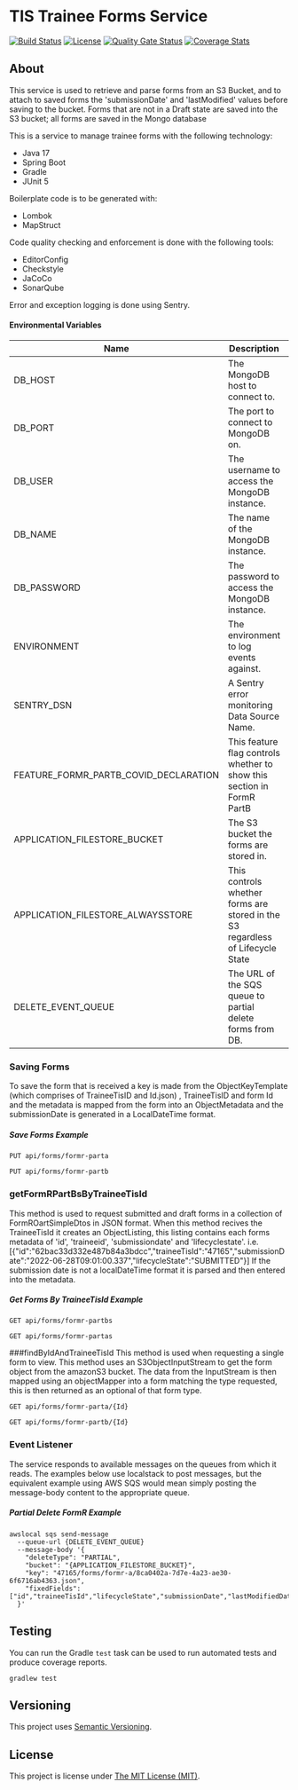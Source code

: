 # TIS Trainee Forms Service


[![Build Status][build-badge]][build-href]
[![License][license-badge]][license-href]
[![Quality Gate Status][quality-gate-badge]][quality-gate-href]
[![Coverage Stats][coverage-badge]][coverage-href]


## About

This service is used to retrieve and parse forms from an S3 Bucket, and to attach to saved forms
the 'submissionDate' and 'lastModified' values before saving to the bucket. Forms that are not in a Draft state
are saved into the S3 bucket; all forms are saved in the Mongo database

This is a service to manage trainee forms with the following technology:

 - Java 17
 - Spring Boot
 - Gradle
 - JUnit 5

Boilerplate code is to be generated with:
 - Lombok
 - MapStruct

Code quality checking and enforcement is done with the following tools:
 - EditorConfig
 - Checkstyle
 - JaCoCo
 - SonarQube

Error and exception logging is done using Sentry.

#### Environmental Variables

| Name                                  | Description                                                                     | Default   |
|---------------------------------------|---------------------------------------------------------------------------------|-----------|
| DB_HOST                               | The MongoDB host to connect to.                                                 | localhost |
| DB_PORT                               | The port to connect to MongoDB on.                                              | 27017     |
| DB_USER                               | The username to access the MongoDB instance.                                    | admin     |
| DB_NAME                               | The name of the MongoDB instance.                                               | forms     |
| DB_PASSWORD                           | The password to access the MongoDB instance.                                    | pwd       |
| ENVIRONMENT                           | The environment to log events against.                                          | local     |
| SENTRY_DSN                            | A Sentry error monitoring Data Source Name.                                     |           |
| FEATURE_FORMR_PARTB_COVID_DECLARATION | This feature flag controls whether to show this section in FormR PartB          | true      |
| APPLICATION_FILESTORE_BUCKET          | The S3 bucket the forms are stored in.                                          |           |
| APPLICATION_FILESTORE_ALWAYSSTORE     | This controls whether forms are stored in the S3 regardless of Lifecycle State  | false     |
| DELETE_EVENT_QUEUE                    | The URL of the SQS queue to partial delete forms from DB.                       |           |

### Saving Forms

To save the form that is received a key is made from the ObjectKeyTemplate (which comprises of TraineeTisID and Id.json)
, TraineeTisID and form Id and the metadata is mapped from the form into an ObjectMetadata and the submissionDate is
generated in a LocalDateTime format.

##### Save Forms Example
```
PUT api/forms/formr-parta
```
```
PUT api/forms/formr-partb
```

### getFormRPartBsByTraineeTisId

This method is used to request submitted and draft forms in a collection of FormROartSimpleDtos in JSON
format. When this method recives the TraineeTisId it creates an ObjectListing, this listing contains each forms
metadata of 'id', 'traineeid', 'submissiondate' and 'lifecyclestate'. 
i.e. [{"id":"62bac33d332e487b84a3bdcc","traineeTisId":"47165","submissionDate":"2022-06-28T09:01:00.337","lifecycleState":"SUBMITTED"}]
If the submission date is not a localDateTime format it is parsed and then entered into the metadata.
##### Get Forms By TraineeTisId Example
```
GET api/forms/formr-partbs
```
```
GET api/forms/formr-partas
```

###findByIdAndTraineeTisId
This method is used when requesting a single form to view. This method uses an S3ObjectInputStream
to get the form object from the amazonS3 bucket. The data from the InputStream is then mapped
using an objectMapper into a form matching the type requested, this is then returned as an optional
of that form type. 

```
GET api/forms/formr-parta/{Id}
```
```
GET api/forms/formr-partb/{Id}
```

### Event Listener

The service responds to available messages on the queues from which it reads. The examples below use
localstack to post messages, but the equivalent example using AWS SQS would mean simply posting the
message-body content to the appropriate queue.

##### Partial Delete FormR Example
```
awslocal sqs send-message 
  --queue-url {DELETE_EVENT_QUEUE} 
  --message-body '{
    "deleteType": "PARTIAL",
    "bucket": "{APPLICATION_FILESTORE_BUCKET}",
    "key": "47165/forms/formr-a/8ca0402a-7d7e-4a23-ae30-6f6716ab4363.json",
    "fixedFields":["id","traineeTisId","lifecycleState","submissionDate","lastModifiedDate"]
  }'
```

## Testing
You can run the  Gradle `test` task can be used to run automated tests
and produce coverage reports.
```shell
gradlew test
```

## Versioning
This project uses [Semantic Versioning](semver.org).

## License
This project is license under [The MIT License (MIT)](LICENSE).

[coverage-badge]:
https://sonarcloud.io/api/project_badges/measure?project=Health-Education-England_tis-trainee-forms&metric=coverage
[coverage-href]:
https://sonarcloud.io/component_measures?metric=coverage&id=Health-Education-England_tis-trainee-forms
[build-badge]: https://badgen.net/github/checks/health-education-england/tis-trainee-forms?label=build&icon=github
[build-href]: https://github.com/Health-Education-England/tis-trainee-forms/actions/workflows/ci-cd-workflow.yml
[license-badge]: https://badgen.net/github/license/health-education-england/tis-trainee-forms
[license-href]: LICENSE
[quality-gate-badge]: https://sonarcloud.io/api/project_badges/measure?project=Health-Education-England_tis-trainee-forms&metric=alert_status
[quality-gate-href]: https://sonarcloud.io/summary/new_code?id=Health-Education-England_tis-trainee-forms
